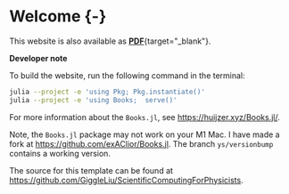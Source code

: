 # Welcome {-}



This website is also available as [**PDF**](/sci2phys.pdf){target="_blank"}.

**Developer note**

To build the website, run the following command in the terminal:

```bash
julia --project -e 'using Pkg; Pkg.instantiate()'
julia --project -e 'using Books;  serve()'
```
For more information about the `Books.jl`, see <https://huijzer.xyz/Books.jl/>.

Note, the `Books.jl` package may not work on your M1 Mac. 
I have made a fork at <https://github.com/exAClior/Books.jl>.
The branch  `ys/versionbump` contains a working version.

The source for this template can be found at <https://github.com/GiggleLiu/ScientificComputingForPhysicists>.
